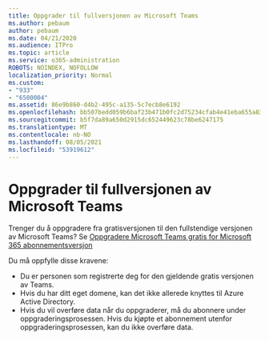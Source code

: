 ```yaml
---
title: Oppgrader til fullversjonen av Microsoft Teams
ms.author: pebaum
author: pebaum
ms.date: 04/21/2020
ms.audience: ITPro
ms.topic: article
ms.service: o365-administration
ROBOTS: NOINDEX, NOFOLLOW
localization_priority: Normal
ms.custom:
- "933"
- "6500004"
ms.assetid: 86e9b860-d4b2-495c-a135-5c7ecb8e6192
ms.openlocfilehash: bb507bedd059b6baf23b471b0fc2d75234cfab4e41eba655a83a645c65669680
ms.sourcegitcommit: b5f7da89a650d2915dc652449623c78be6247175
ms.translationtype: MT
ms.contentlocale: nb-NO
ms.lasthandoff: 08/05/2021
ms.locfileid: "53919612"
---
```

# <a name="upgrade-to-the-full-version-of-microsoft-teams"></a>Oppgrader til fullversjonen av Microsoft Teams

Trenger du å oppgradere fra gratisversjonen til den fullstendige versjonen av Microsoft Teams? Se [Oppgradere Microsoft Teams gratis for Microsoft 365 abonnementsversjon](https://docs.microsoft.com/microsoftteams/upgrade-freemium)

Du må oppfylle disse kravene:

- Du er personen som registrerte deg for den gjeldende gratis versjonen av Teams.
- Hvis du har ditt eget domene, kan det ikke allerede knyttes til Azure Active Directory.
- Hvis du vil overføre data når du oppgraderer, må du abonnere under oppgraderingsprosessen. Hvis du kjøpte et abonnement utenfor oppgraderingsprosessen, kan du ikke overføre data.
